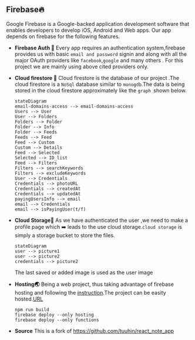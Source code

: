 ## Firebase🔥

Google Firebase is a Google-backed application development software that enables developers to develop iOS, Android and Web apps. Our app depends on firebase for the following features.

- **Firebase Auth 🦸**
  Every app requires an authentication system,firebase provides us with basic `email and password` signin and along with all the major OAuth providers like `facebook`,`google` and many others .
  For this project we are mainly using above cited providers only.

- **Cloud firestore 🧮**
  Cloud firestore is the database of our project .The cloud firestore is a `NoSql` database similar to `monogdb`.The data is being stored in the cloud firestore approximately like the `graph `shown below.

  ```mermaid
  stateDiagram
  email-domains-access --> email-domains-access 
  Users --> User
  User --> Folders
  Folders --> Folder
  Folder --> Info
  Folder --> Feeds
  Feeds --> Feed
  Feed --> Custom
  Custom --> Details
  Feed --> Selected
  Selected --> ID_list
  Feed --> Filters
  Filters --> searchKeywords
  Filters --> excludeKeywords
  User --> Credentials
  Credentials --> photoURL
  Credentials --> createdAt
  Credentials --> updatedAt
  payingUsersInfo --> email
  email --> Credentials
  email --> isPayingUser(t/f)
  ```

- **Cloud Storage🏪**
  As we have authenticated the user ,we need to make a profile page which ➡️ leads to the use cloud storage.`cloud storage` is simply a storage bucket to store the files.
  ```mermaid
  stateDiagram
  user --> picture1
  user --> picture2
  credentials --> picture2
  ```
  The last saved or added image is used as the user image
- **Hosting🌏**
  Being a web project, thus taking advantage of firebase hosting and following the [instruction](https://firebase.google.com/docs/hosting/quickstart).The project can be easity hosted.[URL](https://notify-b3141.web.app/)

  ```
  npm run build
  firebase deploy --only hosting
  firebase deploy --only functions
  ```

- **Source**
  This is a fork of https://github.com/tuuhin/react_note_app
